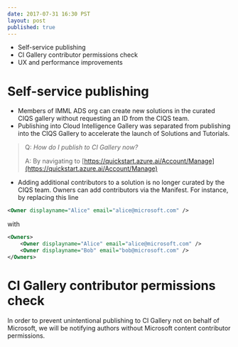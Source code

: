 ```yaml
--- 
date: 2017-07-31 16:30 PST
layout: post
published: true
---
```


- Self-service publishing
- CI Gallery contributor permissions check
- UX and performance improvements

<!--more-->

# Self-service publishing

- Members of IMML ADS org can create new solutions in the curated CIQS gallery without requesting an ID from the CIQS team.
- Publishing into Cloud Intelligence Gallery was separated from publishing into the CIQS Gallery to accelerate the launch of Solutions and Tutorials.
 
> Q: *How do I publish to CI Gallery now?*
>
> A: By navigating to [https://quickstart.azure.ai/Account/Manage](https://quickstart.azure.ai/Account/Manage)

- Adding additional contributors to a solution is no longer curated by the CIQS team. Owners can add contributors via the Manifest. For instance, by replacing this line

```xml
<Owner displayname="Alice" email="alice@microsoft.com" />
```

with

```xml
<Owners>
    <Owner displayname="Alice" email="alice@microsoft.com" />
    <Owner displayname="Bob" email="bob@microsoft.com" />
</Owners>
```

# CI Gallery contributor permissions check

In order to prevent unintentional publishing to CI Gallery not on behalf of Microsoft, we will be notifying authors without Microsoft content contributor permissions.
